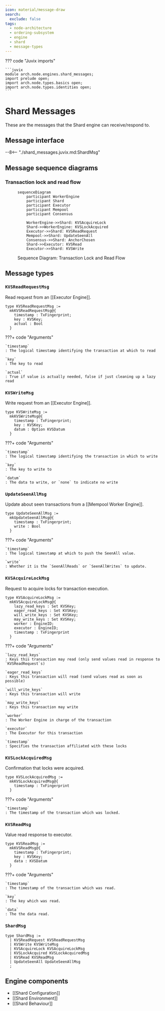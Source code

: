 ```yaml
---
icon: material/message-draw
search:
  exclude: false
tags:
  - node-architecture
  - ordering-subsystem
  - engine
  - shard
  - message-types
---
```


??? code "Juvix imports"

    ```juvix
    module arch.node.engines.shard_messages;
    import prelude open;
    import arch.node.types.basics open;
    import arch.node.types.identities open;
    ```

# Shard Messages

These are the messages that the Shard engine can receive/respond to.

## Message interface

--8<-- "./shard_messages.juvix.md:ShardMsg"

## Message sequence diagrams

### Transaction lock and read flow

<!-- --8<-- [start:message-sequence-diagram] -->
<figure markdown="span">

```mermaid
sequenceDiagram
    participant WorkerEngine
    participant Shard
    participant Executor
    participant Mempool
    participant Consensus

    WorkerEngine->>Shard: KVSAcquireLock
    Shard->>WorkerEngine: KVSLockAcquired
    Executor->>Shard: KVSReadRequest
    Mempool->>Shard: UpdateSeenAll
    Consensus->>Shard: AnchorChosen
    Shard->>Executor: KVSRead
    Executor->>Shard: KVSWrite
```

<figcaption markdown="span">
Sequence Diagram: Transaction Lock and Read Flow
</figcaption>
</figure>
<!-- --8<-- [end:message-sequence-diagram] -->

## Message types

### `KVSReadRequestMsg`

Read request from an [[Executor Engine]].

<!-- --8<-- [start:KVSReadRequestMsg] -->
```juvix
type KVSReadRequestMsg :=
  mkKVSReadRequestMsg@{
    timestamp : TxFingerprint;
    key : KVSKey;
    actual : Bool
  }
```
<!-- --8<-- [end:KVSReadRequestMsg] -->

???+ code "Arguments"

    `timestamp`
    : The logical timestamp identifying the transaction at which to read

    `key`
    : The key to read

    `actual`
    : True if value is actually needed, false if just cleaning up a lazy read

### `KVSWriteMsg`

Write request from an [[Executor Engine]].

<!-- --8<-- [start:KVSWriteMsg] -->
```juvix
type KVSWriteMsg :=
  mkKVSWriteMsg@{
    timestamp : TxFingerprint;
    key : KVSKey;
    datum : Option KVSDatum
  }
```
<!-- --8<-- [end:KVSWriteMsg] -->

???+ code "Arguments"

    `timestamp`
    : The logical timestamp identifying the transaction in which to write

    `key`
    : The key to write to

    `datum`
    : The data to write, or `none` to indicate no write

### `UpdateSeenAllMsg`

Update about seen transactions from a [[Mempool Worker Engine]].

<!-- --8<-- [start:UpdateSeenAllMsg] -->
```juvix
type UpdateSeenAllMsg :=
  mkUpdateSeenAllMsg@{
    timestamp : TxFingerprint;
    write : Bool
  }
```
<!-- --8<-- [end:UpdateSeenAllMsg] -->

???+ code "Arguments"

    `timestamp`
    : The logical timestamp at which to push the SeenAll value.

    `write`
    : Whether it is the `SeenAllReads` or `SeenAllWrites` to update.

### `KVSAcquireLockMsg`

Request to acquire locks for transaction execution.

<!-- --8<-- [start:KVSAcquireLockMsg] -->
```juvix
type KVSAcquireLockMsg :=
  mkKVSAcquireLockMsg@{
    lazy_read_keys : Set KVSKey;
    eager_read_keys : Set KVSKey;
    will_write_keys : Set KVSKey;
    may_write_keys : Set KVSKey;
    worker : EngineID;
    executor : EngineID;
    timestamp : TxFingerprint
  }
```
<!-- --8<-- [end:KVSAcquireLockMsg] -->

???+ code "Arguments"

    `lazy_read_keys`
    : Keys this transaction may read (only send values read in response to `KVSReadRequest`s)

    `eager_read_keys`
    : Keys this transaction will read (send values read as soon as possible)

    `will_write_keys`
    : Keys this transaction will write

    `may_write_keys`
    : Keys this transaction may write

    `worker`
    : The Worker Engine in charge of the transaction

    `executor`
    : The Executor for this transaction

    `timestamp`
    : Specifies the transaction affiliated with these locks

### `KVSLockAcquiredMsg`

Confirmation that locks were acquired.

<!-- --8<-- [start:KVSLockAcquiredMsg] -->
```juvix
type KVSLockAcquiredMsg :=
  mkKVSLockAcquiredMsg@{
    timestamp : TxFingerprint
  }
```
<!-- --8<-- [end:KVSLockAcquiredMsg] -->

???+ code "Arguments"

    `timestamp`
    : The timestamp of the transaction which was locked.

### `KVSReadMsg`

Value read response to executor.

<!-- --8<-- [start:KVSReadMsg] -->
```juvix
type KVSReadMsg :=
  mkKVSReadMsg@{
    timestamp : TxFingerprint;
    key : KVSKey;
    data : KVSDatum
  }
```
<!-- --8<-- [end:KVSReadMsg] -->

???+ code "Arguments"

    `timestamp`
    : The timestamp of the transaction which was read.

    `key`
    : The key which was read.

    `data`
    : The the data read.

### `ShardMsg`

<!-- --8<-- [start:ShardMsg] -->
```juvix
type ShardMsg :=
  | KVSReadRequest KVSReadRequestMsg
  | KVSWrite KVSWriteMsg
  | KVSAcquireLock KVSAcquireLockMsg
  | KVSLockAcquired KVSLockAcquiredMsg
  | KVSRead KVSReadMsg
  | UpdateSeenAll UpdateSeenAllMsg
  ;
```
<!-- --8<-- [end:ShardMsg] -->

## Engine components

- [[Shard Configuration]]
- [[Shard Environment]]
- [[Shard Behaviour]]
